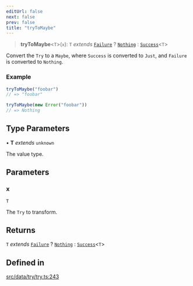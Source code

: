```yaml
---
editUrl: false
next: false
prev: false
title: "tryToMaybe"
---
```


> **tryToMaybe**\<`T`\>(`x`): `T` *extends* [`Failure`](/api/type-aliases/failure/) ? [`Nothing`](/api/type-aliases/nothing/) : [`Success`](/api/type-aliases/success/)\<`T`\>

Convert the `Try` to a `Maybe`, where `Success` is converted to `Just`, and
`Failure` is converted to `Nothing`.

### Example
```ts
tryToMaybe("foobar")
// => "foobar"

tryToMaybe(new Error("foobar"))
// => Nothing
```

## Type Parameters

• **T** *extends* `unknown`

The value type.

## Parameters

### x

`T`

The `Try` to transform.

## Returns

`T` *extends* [`Failure`](/api/type-aliases/failure/) ? [`Nothing`](/api/type-aliases/nothing/) : [`Success`](/api/type-aliases/success/)\<`T`\>

## Defined in

[src/data/try/try.ts:243](https://github.com/skyleague/axioms/blob/75fb1c5c977f1940e84e5cdcef2be336d1fd81da/src/data/try/try.ts#L243)
